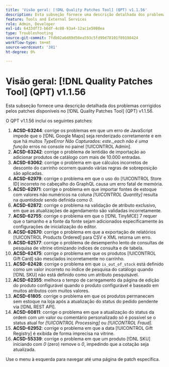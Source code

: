 ```yaml
---
title: 'Visão geral: [!DNL Quality Patches Tool] (QPT) v1.1.56'
description: Esta subseção fornece uma descrição detalhada dos problemas corrigidos pelos patches disponíveis no  [!DNL Quality Patches Tool] (QPT) v1.1.56.
feature: Tools and External Services
role: Admin, Developer
exl-id: 6433df73-b6df-4c88-93a4-12ac1e5080ea
type: Troubleshooting
source-git-commit: 7fdb02a6d89d50ea593c5fd99d78101f89198424
workflow-type: tm+mt
source-wordcount: '381'
ht-degree: 0%

---
```


# Visão geral: [!DNL Quality Patches Tool] (QPT) v1.1.56

Esta subseção fornece uma descrição detalhada dos problemas corrigidos pelos patches disponíveis no [!DNL Quality Patches Tool] (QPT) v1.1.56.

O QPT v1.1.56 inclui os seguintes patches:

1. **ACSD-63244**: corrige os problemas em que um erro de JavaScript impede que o [!DNL Google Maps] seja renderizado corretamente e em que há muitos *TypeError Não Capturados: este._each não é uma função* erros no console no painel [!UICONTROL Admin].
1. **ACSD-63242**: corrige o problema de lentidão de importação ao adicionar produtos de catálogo com mais de 10.000 entradas.
1. **ACSD-63062**: corrige o problema em que cálculos incorretos de desconto do carrinho ocorrem quando várias regras de sobreposição são aplicadas.
1. **ACSD-62979**: corrige o problema em que o uso do [!UICONTROL Store ID] incorreto no cabeçalho do GraphQL causa um erro fatal de memória.
1. **ACSD-62971**: corrige o problema em que importar fontes de estoque com valores não numéricos na coluna *[!UICONTROL Quantity]* resulta na *quantidade* sendo definida como *0*.
1. **ACSD-62872**: corrige o problema na validação de atributo exclusivo, em que as atualizações de agendamento são validadas incorretamente.
1. **ACSD-62755**: corrige o problema em que o [!DNL TinyMCE] 7 requer que o tamanho e a fonte da fonte sejam adicionados especificamente às configurações de inicialização do editor.
1. **ACSD-62670**: corrige o problema em que a exportação de relatórios [!UICONTROL Products Ordered] para CSV e XML retorna um erro.
1. **ACSD-62577**: corrige o problema de desempenho lento de consultas de pesquisa de vitrine otimizando índices de consulta e de tabela.
1. **ACSD-62475**: corrige o problema em que os produtos [!UICONTROL Gift Card] são mesclados incorretamente no carrinho.
1. **ACSD-62428**: corrige o problema em que `is_out_of_stock` está definido como um valor incorreto no índice de pesquisa do catálogo quando [!DNL SKU] não está definido como um atributo pesquisável.
1. **ACSD-62355**: melhora o tempo de carregamento da página de edição do produto configurável quando o produto configurável é baseado em muitos atributos com muitos valores.
1. **ACSD-61805**: corrige o problema em que os produtos permanecem sem estoque na loja após a atualização do status do pedido pendente via [!DNL REST API].
1. **ACSD-60811**: corrige o problema em que a atualização do status da ordem com um valor ou comentário personalizado só é possível se o status atual for *[!UICONTROL Processing]* ou *[!UICONTROL Fraud]*.
1. **ACSD-62952**: corrige o problema em que a data [!UICONTROL Gift Registry] é exibida de forma imprecisa na vitrine.
1. **ACSD-55339**: corrige o problema em que um produto [!DNL SKU] iniciando com *0* (zero) remove o *0*, impedindo que a cotação seja atualizada.

Use o menu à esquerda para navegar até uma página de patch específica.
